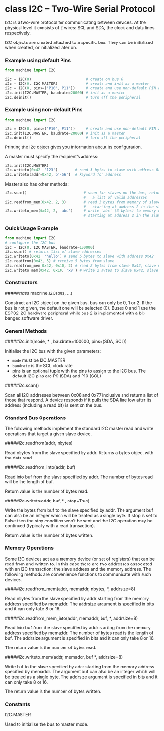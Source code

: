 # class I2C – Two-Wire Serial Protocol

I2C is a two-wire protocol for communicating between devices. At the physical level it consists of 2 wires: SCL and SDA, the clock and data lines respectively.

I2C objects are created attached to a specific bus. They can be initialized when created, or initialized later on.

### Example using default Pins

```python
from machine import I2C

i2c = I2C(0)                         # create on bus 0
i2c = I2C(0, I2C.MASTER)             # create and init as a master
i2c = I2C(0, pins=('P10','P11'))     # create and use non-default PIN assignments (P10=SDA, P11=SCL)
i2c.init(I2C.MASTER, baudrate=20000) # init as a master
i2c.deinit()                         # turn off the peripheral
```

### Example using non-default Pins

```python
from machine import I2C

i2c = I2C(0, pins=('P10','P11'))     # create and use non-default PIN assignments (P10=SDA, P11=SCL)
i2c.init(I2C.MASTER, baudrate=20000) # init as a master
i2c.deinit()                         # turn off the peripheral
```



Printing the i2c object gives you information about its configuration.

A master must specify the recipient’s address:

```python
i2c.init(I2C.MASTER)
i2c.writeto(0x42, '123')        # send 3 bytes to slave with address 0x42
i2c.writeto(addr=0x42, b'456')  # keyword for address
```

Master also has other methods:

```python
i2c.scan()                          # scan for slaves on the bus, returning
                                    #   a list of valid addresses
i2c.readfrom_mem(0x42, 2, 3)        # read 3 bytes from memory of slave 0x42,
                                    #   starting at address 2 in the slave
i2c.writeto_mem(0x42, 2, 'abc')     # write 'abc' (3 bytes) to memory of slave 0x42
                                    # starting at address 2 in the slave, timeout after 1 second
```

### Quick Usage Example

```python
from machine import I2C
# configure the I2C bus
i2c = I2C(0, I2C.MASTER, baudrate=100000)
i2c.scan() # returns list of slave addresses
i2c.writeto(0x42, 'hello') # send 5 bytes to slave with address 0x42
i2c.readfrom(0x42, 5) # receive 5 bytes from slave
i2c.readfrom_mem(0x42, 0x10, 2) # read 2 bytes from slave 0x42, slave memory 0x10
i2c.writeto_mem(0x42, 0x10, 'xy') # write 2 bytes to slave 0x42, slave memory 0x10
```

### Constructors

#####<class><i>class</i> machine.I2C(bus, ...)</class>

Construct an I2C object on the given bus. bus can only be 0, 1 or 2. If the bus is not given, the default one will be selected (0). Buses 0 and 1 use the ESP32 I2C hardware peripheral while bus 2 is implemented with a bit-banged software driver.

### General Methods

#####<function>i2c.init(mode, * , baudrate=100000, pins=(SDA, SCL))</function>

Initialise the I2C bus with the given parameters:

- ``mode`` must be <constant>I2C.MASTER</constant>
- ``baudrate`` is the SCL clock rate
- pins is an optional tuple with the pins to assign to the I2C bus. The default I2C pins are P9 (SDA) and P10 (SCL)

#####<function>i2c.scan()</function>

Scan all I2C addresses between 0x08 and 0x77 inclusive and return a list of those that respond. A device responds if it pulls the SDA line low after its address (including a read bit) is sent on the bus.

### Standard Bus Operations
The following methods implement the standard I2C master read and write operations that target a given slave device.

#####<function>i2c.readfrom(addr, nbytes)</function>

Read nbytes from the slave specified by addr. Returns a bytes object with the data read.

#####<function>i2c.readfrom_into(addr, buf)</function>

Read into buf from the slave specified by addr. The number of bytes read will be the length of buf.

Return value is the number of bytes read.

#####<function>i2c.writeto(addr, buf, * , stop=True)</function>

Write the bytes from buf to the slave specified by addr. The argument buf can also be an integer which will be treated as a single byte. If stop is set to False then the stop condition won’t be sent and the I2C operation may be continued (typically with a read transaction).

Return value is the number of bytes written.

### Memory Operations

Some I2C devices act as a memory device (or set of registers) that can be read from and written to. In this case there are two addresses associated with an I2C transaction: the slave address and the memory address. The following methods are convenience functions to communicate with such devices.

#####<function>i2c.readfrom_mem(addr, memaddr, nbytes, *, addrsize=8)</function>

Read nbytes from the slave specified by addr starting from the memory address specified by memaddr. The addrsize argument is specified in bits and it can only take 8 or 16.

#####<function>i2c.readfrom_mem_into(addr, memaddr, buf, *, addrsize=8)</function>

Read into buf from the slave specified by addr starting from the memory address specified by memaddr. The number of bytes read is the length of buf. The addrsize argument is specified in bits and it can only take 8 or 16.

The return value is the number of bytes read.

#####<function>i2c.writeto_mem(addr, memaddr, buf *, addrsize=8)</function>

Write buf to the slave specified by addr starting from the memory address specified by memaddr. The argument buf can also be an integer which will be treated as a single byte. The addrsize argument is specified in bits and it can only take 8 or 16.

The return value is the number of bytes written.

### Constants

<constant>I2C.MASTER</constant>

Used to initialise the bus to master mode.
